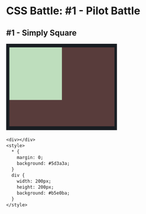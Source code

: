 # CSS Battle: #1 - Pilot Battle

## #1 - Simply Square

<img src="images/simplysquare.png" width="300" />

```
<div></div>
<style>
  * {
    margin: 0;
    background: #5d3a3a;
  }
  div {
    width: 200px;
    height: 200px;
    background: #b5e0ba;
  }
</style>
```